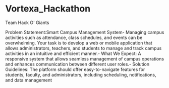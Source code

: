 # Vortexa_Hackathon
Team Hack O' Giants


Problem Statement:Smart Campus Management System- 
Managing campus activities such as attendance, class
 schedules, and events can be overwhelming. Your task is to develop a web or
 mobile application that allows administrators, teachers, and students to
 manage and track campus activities in an intuitive and efficient manner.- What We Expect: A responsive system that allows seamless management
 of campus operations and enhances communication between different user
 roles.- Solution Guidelines: The platform should offer easy-to-navigate features for
 students, faculty, and administrators, including scheduling, notifications, and
 data management
